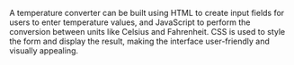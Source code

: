 A temperature converter can be built using HTML to create input fields for users to enter temperature values, and JavaScript to perform the conversion between units like Celsius and Fahrenheit. CSS is used to style the form and display the result, making the interface user-friendly and visually appealing.
